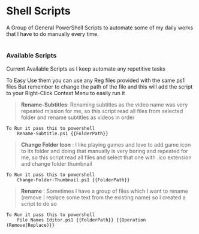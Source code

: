# Shell Scripts

A Group of General PowerShell Scripts to automate some of my daily works that I have to do manually every time.

#

### Available Scripts

Current Available Scripts as I keep automate any repetitive tasks

To Easy Use them you can use any Reg files provided with the same ps1 files But remember to change the path of the file and this will add the script to your Right-Click Context Menu to easily run it

> **Rename-Subtitles**: Renaming subtitles as the video name was very repeated mission for me, so this script read all files from selected folder and rename subtitles as videos in order

```
To Run it pass this to powershell
    Rename-Subtitle.ps1 {{FolderPath}}
```

> **Change Folder Icon** : I like playing games and love to add game icon to its folder and doing that manually is very boring and repeated for me, so this script read all files and select that one with .ico extension and change folder thumbnail

```
To Run it pass this to powershell
    Change-Folder-Thumbnail.ps1 {{FolderPath}}
```

> **Rename** : Sometimes I have a group of files which I want to rename (remove | replace some text from the existing name) so I created a script to do so

````
To Run it pass this to powershell
    File Names Editor.ps1 {{FolderPath}} {{Operation (Remove|Replace)}}
````
